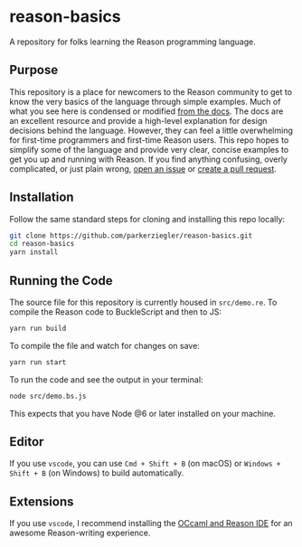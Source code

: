 # reason-basics
A repository for folks learning the Reason programming language.

## Purpose
This repository is a place for newcomers to the Reason community to get to know the very basics of the language through simple examples. Much of what you see here is condensed or modified [from the docs](https://reasonml.github.io/docs/en/overview.html). The docs are an excellent resource and provide a high-level explanation for design decisions behind the language. However, they can feel a little overwhelming for first-time programmers and first-time Reason users. This repo hopes to simplify some of the language and provide very clear, concise examples to get you up and running with Reason. If you find anything confusing, overly complicated, or just plain wrong, [open an issue](https://github.com/parkerziegler/reason-basics/issues) or [create a pull request](https://github.com/parkerziegler/reason-basics/pulls).

## Installation
Follow the same standard steps for cloning and installing this repo locally:

```sh
git clone https://github.com/parkerziegler/reason-basics.git
cd reason-basics
yarn install
```

## Running the Code
The source file for this repository is currently housed in `src/demo.re`. To compile the Reason code to BuckleScript and then to JS:

```sh
yarn run build
```

To compile the file and watch for changes on save:

```sh
yarn run start
```

To run the code and see the output in your terminal:

```sh
node src/demo.bs.js
```

This expects that you have Node @6 or later installed on your machine.

## Editor
If you use `vscode`, you can use `Cmd + Shift + B` (on macOS) or `Windows + Shift + B` (on Windows) to build automatically.

## Extensions
If you use `vscode`, I recommend installing the [OCcaml and Reason IDE](https://marketplace.visualstudio.com/items?itemName=freebroccolo.reasonml) for an awesome Reason-writing experience.